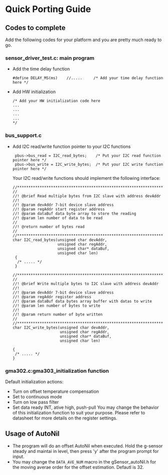 Quick Porting Guide
===================

## Codes to complete
Add the following codes for your platform and you are pretty much ready to go.

### sensor_driver_test.c: main program

* Add the time delay function
    ```
    #define DELAY_MS(ms)	//.....     /* Add your time delay function here */
    ```

* Add HW initialization
    ```
    /* Add your HW initialization code here
    ...
    ...
    ...
    ...
    */
    ```


### bus_support.c

* Add I2C read/write function pointer to your I2C functions
    ```
	 pbus->bus_read = I2C_read_bytes;    /* Put your I2C read function pointer here */
	 pbus->bus_write = I2C_write_bytes;  /* Put your I2C write function pointer here */
    ```

  Your I2C read/write functions should implement the following interface:
    ```
    //******************************************************************************
    //
    //! @brief Read multiple bytes from I2C slave with address devAddr
    //!
    //! @param devAddr 7-bit device slave address
    //! @param regAddr start register address
    //! @param dataBuf data byte array to store the reading
    //! @param len number of data to be read
    //
    //! @return number of bytes read
    //
    //******************************************************************************
    char I2C_read_bytes(unsigned char devAddr, 
    					unsigned char regAddr, 
    					unsigned char* dataBuf, 
    					unsigned char len)
     {
      /* ..... */
     }
    
    //******************************************************************************
    //
    //! @brief Write multiple bytes to I2C slave with address devAddr
    //!
    //! @param devAddr 7-bit device slave address
    //! @param regAddr register address
    //! @param dataBuf data bytes array buffer with datas to write
    //! @param len number of bytes to write
    //!
    //! @param return number of byte written
    //
    //******************************************************************************
    char I2C_write_bytes(unsigned char devAddr,
                         unsigned char regAddr,
    					 unsigned char* dataBuf,
    					 unsigned char len)
    
    {
     /* ..... */
    }
    ```

### gma302.c:gma303_initialization function
Default initialization actions:
 * Turn on offset temperature compensation
 * Set to continuous mode
 * Turn on low pass filter
 * Set data ready INT, ative high, push-pull
You may change the behavior of this initialization function to suit your purpose. Please refer to datasheet for more details on the register settings.

## Usage of AutoNil
 * The program will do an offset AutoNil when executed. Hold the g-sensor steady and maintai in level, then press 'y' after the program prompt for input.
 * You may change the `DATA_AVE_NUM` macro in the gSensor_autoNil.h for the moving averae order for the offset estimation. Defautl is 32.
   
